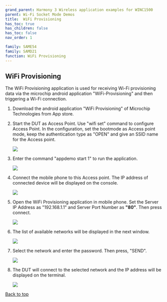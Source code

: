 ```yaml
---
grand_parent: Harmony 3 Wireless application examples for WINC1500
parent: Wi-Fi Socket Mode Demos
title:  WiFi Provisioning
has_toc: true
has_children: false
has_toc: false
nav_order: 1

family: SAME54
family: SAMD21
function: WiFi Provisioning
---
```

	
	
## WiFi Provisioning<a name="provdemo"></a>
The WiFi Provisioning application is used for receiving Wi-Fi provisioning data via the microchip android application "WiFi-Provisioning" and then triggering a Wi-Fi connection. 

1. Download the android application "WiFi Provisioning" of Microchip Technologies from App store.

2. Start the DUT as Access Point. Use "wifi set" command to configure Access Point. In the configuration, set the bootmode as Access point mode, keep the authentication type as "OPEN" and give an SSID name for the Access point.

	![](images/wifi_prov_config.png)

3. Enter the command "appdemo start 1" to run the application.

	![](images/wifi_prov_app_start.png)

4. Connect the mobile phone to this Access point. The IP address of connected device will be displayed on the console.

	![](images/wifi_prov_app_connected.png)

5. Open the WiFi Provisioning application in mobile phone. Set the Server IP Address as "192.168.1.1" and Server Port Number
 as **"80"**. Then press connect.

	![](images/wif_prov_app_1.png)

6. The list of available networks will be displayed in the next window.

	![](images/wif_prov_app_2.png)

7. Select the network and enter the password. Then press, "SEND".

	![](images/wifi_prov_app_3.png)

8. The DUT will connect to the selected network and the IP address will be displayed on the terminal.

	![](images/wifi_prov_app.png)

	

<a href="#top">Back to top</a>
